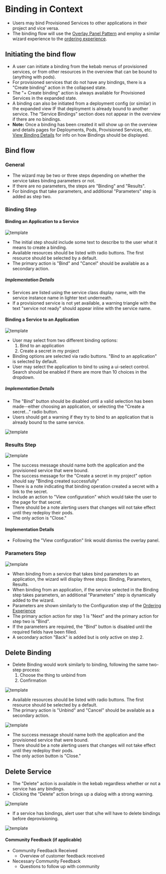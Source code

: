 

# Binding in Context

- Users may bind Provisioned Services to other applications in their project and vice versa.
- The binding flow will use the [Overlay Panel Pattern](http://openshift.github.io/openshift-origin-design/web-console/patterns/overlay-panel) and employ a similar wizard experience to the [ordering experience](http://openshift.github.io/openshift-origin-design/web-console/patterns/order-from-catalog).




## Initiating the bind flow

- A user can initiate a binding from the kebab menus of provisioned services, or from other resources in the overview that can be bound to (anything with pods).
- For provisioned services that do not have any bindings, there is a "Create binding" action in the collapsed state.
- The "+ Create binding" action is always available for Provisioned Services in the expanded state.
- A binding can also be initiated from a deployment config (or similar) in the expanded view IF that deployment is already bound to another service. The “Service Bindings” section does not appear in the overview if there are no bindings.
- **Note:** Once a binding has been created it will show up on the overview and details pages for Deployments, Pods, Provisioned Services, etc. [View Binding Details](./binding-details.md) for info on how Bindings should be displayed.


## Bind flow

### General
- The wizard may be two or three steps depending on whether the service takes binding parameters or not.
- If there are no parameters, the steps are "Binding" and "Results".
- For bindings that take parameters, and additional "Parameters" step is added as step two.

### Binding Step
#### Binding an Application to a Service
![template](img/bind-to-service-select.png)
- The initial step should include some text to describe to the user what it means to create a binding.
- Available resources should be listed with radio buttons. The first resource should be selected by a default.
- The primary action is "Bind" and "Cancel" should be available as a secondary action.

##### Implementation Details
- Services are listed using the service class display name, with the service instance name in lighter text underneath.
- If a provisioned service is not yet available, a warning triangle with the text "service not ready" should appear inline with the service name.

#### Binding a Service to an Application
![template](img/bind-to-app-select.png)
- User may select from two different binding options:
	1. Bind to an application
	2. Create a secret in my project
- Binding options are selected via radio buttons. "Bind to an application" is selected by default.
- User may select the application to bind to using a ui-select control. Search should be enabled if there are more than 10 choices in the dropdown.

##### Implementation Details
- The "Bind" button should be disabled until a valid selection has been made--either choosing an application, or selecting the "Create a secret..." radio button.
- Users should get a warning if they try to bind to an application that is already bound to the same service.

![template](img/bind_to_service_warning.png)

### Results Step

![template](img/bind-results.png)
- The success message should name both the application and the provisioned service that were bound.
- The success message for the "Create a secret in my project" option should say "Binding created successfully"
- There is a note indicating that binding operation created a secret with a link to the secret.
- Include an action to "View configuration" which would take the user to the page for that secret.
- There should be a note alerting users that changes will not take effect until they redeploy their pods.
- The only action is "Close."

#### Implementation Details
- Following the "View configuration" link would dismiss the overlay panel.

### Parameters Step
![template](img/bind-parameters.png)
- When binding from a service that takes bind parameters to an application, the wizard will display three steps: Binding, Parameters, Results.
- When binding from an application, if the service selected in the Binding step takes parameters, an additional "Parameters" step is dynamically added to the wizard.
- Parameters are shown similarly to the Configuration step of the [Ordering Experience](http://openshift.github.io/openshift-origin-design/web-console/patterns/order-from-catalog)
- The primary action action for step 1 is "Next" and the primary action for step two is "Bind".
- If the parameters are required, the "Bind" button is disabled until the required fields have been filled.
- A secondary action "Back" is added but is only active on step 2.

## Delete Binding
- Delete Binding would work similarly to binding, following the same two-step process:
	1. Choose the thing to unbind from
	2. Confirmation

![template](img/delete-binding-select.png)
- Available resources should be listed with radio buttons. The first resource should be selected by a default.
- The primary action is "Unbind" and "Cancel" should be available as a secondary action.

![template](img/delete-binding-confirm.png)
- The success message should name both the application and the provisioned service that were bound.
- There should be a note alerting users that changes will not take effect until they redeploy their pods.
- The only action button is "Close."

## Delete Service
- The "Delete" action is available in the kebab regardless whether or not a service has any bindings.
- Clicking the "Delete" action brings up a dialog with a strong warning.

![template](img/delete-warning.png)

- If a service has bindings, alert user that s/he will have to delete bindings before deprovisioning.

![template](img/deprovision_with_bindings.png)



#### Community Feedback (if applicable)
- Community Feedback Received
	- Overview of customer feedback received
- Necessary Community Feedback
	- Questions to follow up with community
